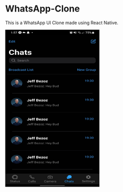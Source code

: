 # WhatsApp-Clone

This is a WhatsApp UI Clone made using React Native.

<img src="https://github.com/Sooryasanand/WhatsApp-Clone/blob/master/assets/screenshot/whatsapp-screenshot.jpg" width="300" height="500">
